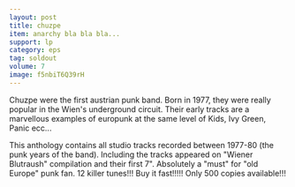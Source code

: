 ```yaml
---
layout: post
title: chuzpe
item: anarchy bla bla bla...
support: lp
category: eps
tag: soldout
volume: 7
image: f5nbiT6Q39rH
---
```


Chuzpe were the first austrian punk band. Born in 1977, they were really popular in the Wien's underground circuit. Their early tracks are a marvellous examples of europunk at the same level of Kids, Ivy Green, Panic ecc...

This anthology contains all studio tracks recorded between 1977-80 (the punk years of the band). Including the tracks appeared on  "Wiener Blutraush" compilation and their first 7". Absolutely a "must" for "old Europe" punk fan. 12 killer tunes!!!  Buy it fast!!!!! Only 500 copies available!!!